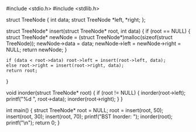 #include <stdio.h>
#include <stdlib.h>

struct TreeNode {
    int data;
    struct TreeNode *left, *right;
};

struct TreeNode* insert(struct TreeNode* root, int data) {
    if (root == NULL) {
        struct TreeNode* newNode = (struct TreeNode*)malloc(sizeof(struct TreeNode));
        newNode->data = data;
        newNode->left = newNode->right = NULL;
        return newNode;
    }

    if (data < root->data) root->left = insert(root->left, data);
    else root->right = insert(root->right, data);
    return root;
}

void inorder(struct TreeNode* root) {
    if (root != NULL) {
        inorder(root->left);
        printf("%d ", root->data);
        inorder(root->right);
    }
}

int main() {
    struct TreeNode* root = NULL;
    root = insert(root, 50);
    insert(root, 30);
    insert(root, 70);
    printf("BST Inorder: ");
    inorder(root);
    printf("\n");
    return 0;
}
